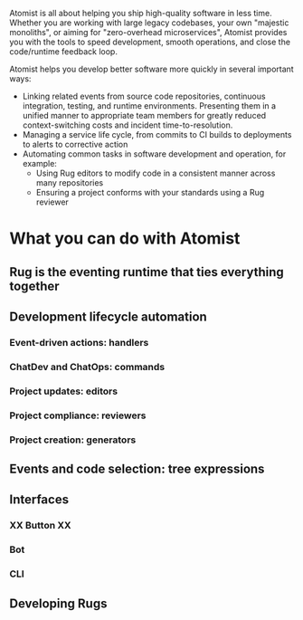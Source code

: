 Atomist is all about helping you ship high-quality software in less
time.  Whether you are working with large legacy codebases, your own
"majestic monoliths", or aiming for "zero-overhead microservices",
Atomist provides you with the tools to speed development, smooth
operations, and close the code/runtime feedback loop.

Atomist helps you develop better software more quickly in several
important ways:

-   Linking related events from source code repositories, continuous
    integration, testing, and runtime environments. Presenting them in
    a unified manner to appropriate team members for greatly reduced
    context-switching costs and incident time-to-resolution.
-   Managing a service life cycle, from commits to CI builds to
    deployments to alerts to corrective action
-   Automating common tasks in software development and operation,
    for example:
    -   Using Rug editors to modify code in a consistent manner
        across many repositories
    -   Ensuring a project conforms with your standards using a Rug
        reviewer

# What you can do with Atomist
## Rug is the eventing runtime that ties everything together
## Development lifecycle automation
### Event-driven actions: handlers
### ChatDev and ChatOps: commands
### Project updates: editors
### Project compliance: reviewers
### Project creation: generators
## Events and code selection: tree expressions
## Interfaces
### XX Button XX
### Bot
### CLI
## Developing Rugs
